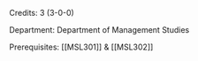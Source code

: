 Credits: 3 (3-0-0)

Department: Department of Management Studies

Prerequisites: [[MSL301]] & [[MSL302]]

